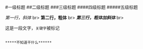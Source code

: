 #一级标题
##二级标题
###三级标题
####四级标题
#####五级标题

*第一行，斜体* br>
**第二行，粗体** br>
***第三行，粗体加斜体*** br>

这是一段文字，`关键字`被标记

~~~这段文字被中线删除~~~

*****不知道干什么******
